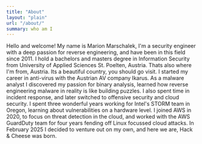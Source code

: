```yaml
---
title: "About"
layout: "plain"
url: "/about/"
summary: who am I
---
```


Hello and welcome! My name is Marion Marschalek, I'm a security engineer 
with a deep passion for reverse engineering, and have been in this field 
since 2011. I hold a bachelors and masters degree in Information Security 
from University of Applied Sciences St. Poelten, Austria. Thats also where 
I'm from, Austria. Its a beautiful country, you should go visit. 
I started my career in anti-virus with the Austrian AV company Ikarus. 
As a malware analyst I discovered my passion for binary analysis, learned
how reverse engineering malware in reality is like building puzzles. I 
also spent time in incident response, and later switched to offensive 
security and cloud security. I spent three wonderful years working for
Intel's STORM team in Oregon, learning about vulnerabilities on a 
hardware level. I joined AWS in 2020, to focus on threat detection in 
the cloud, and worked with the AWS GuardDuty team for four years fending
off Linux focussed cloud attacks. 
In February 2025 I decided to venture out on my own, and here we are,
Hack & Cheese was born. 